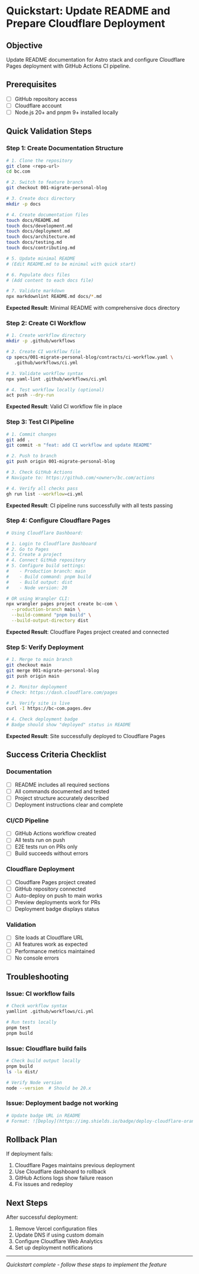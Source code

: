 # Quickstart: Update README and Prepare Cloudflare Deployment

## Objective

Update README documentation for Astro stack and configure Cloudflare Pages
deployment with GitHub Actions CI pipeline.

## Prerequisites

- [ ] GitHub repository access
- [ ] Cloudflare account
- [ ] Node.js 20+ and pnpm 9+ installed locally

## Quick Validation Steps

### Step 1: Create Documentation Structure

```bash
# 1. Clone the repository
git clone <repo-url>
cd bc.com

# 2. Switch to feature branch
git checkout 001-migrate-personal-blog

# 3. Create docs directory
mkdir -p docs

# 4. Create documentation files
touch docs/README.md
touch docs/development.md
touch docs/deployment.md
touch docs/architecture.md
touch docs/testing.md
touch docs/contributing.md

# 5. Update minimal README
# (Edit README.md to be minimal with quick start)

# 6. Populate docs files
# (Add content to each docs file)

# 7. Validate markdown
npx markdownlint README.md docs/*.md
```

**Expected Result**: Minimal README with comprehensive docs directory

### Step 2: Create CI Workflow

```bash
# 1. Create workflow directory
mkdir -p .github/workflows

# 2. Create CI workflow file
cp specs/001-migrate-personal-blog/contracts/ci-workflow.yaml \
   .github/workflows/ci.yml

# 3. Validate workflow syntax
npx yaml-lint .github/workflows/ci.yml

# 4. Test workflow locally (optional)
act push --dry-run
```

**Expected Result**: Valid CI workflow file in place

### Step 3: Test CI Pipeline

```bash
# 1. Commit changes
git add .
git commit -m "feat: add CI workflow and update README"

# 2. Push to branch
git push origin 001-migrate-personal-blog

# 3. Check GitHub Actions
# Navigate to: https://github.com/<owner>/bc.com/actions

# 4. Verify all checks pass
gh run list --workflow=ci.yml
```

**Expected Result**: CI pipeline runs successfully with all tests passing

### Step 4: Configure Cloudflare Pages

```bash
# Using Cloudflare Dashboard:

# 1. Login to Cloudflare Dashboard
# 2. Go to Pages
# 3. Create a project
# 4. Connect GitHub repository
# 5. Configure build settings:
#    - Production branch: main
#    - Build command: pnpm build
#    - Build output: dist
#    - Node version: 20

# OR using Wrangler CLI:
npx wrangler pages project create bc-com \
  --production-branch main \
  --build-command "pnpm build" \
  --build-output-directory dist
```

**Expected Result**: Cloudflare Pages project created and connected

### Step 5: Verify Deployment

```bash
# 1. Merge to main branch
git checkout main
git merge 001-migrate-personal-blog
git push origin main

# 2. Monitor deployment
# Check: https://dash.cloudflare.com/pages

# 3. Verify site is live
curl -I https://bc-com.pages.dev

# 4. Check deployment badge
# Badge should show "deployed" status in README
```

**Expected Result**: Site successfully deployed to Cloudflare Pages

## Success Criteria Checklist

### Documentation

- [ ] README includes all required sections
- [ ] All commands documented and tested
- [ ] Project structure accurately described
- [ ] Deployment instructions clear and complete

### CI/CD Pipeline

- [ ] GitHub Actions workflow created
- [ ] All tests run on push
- [ ] E2E tests run on PRs only
- [ ] Build succeeds without errors

### Cloudflare Deployment

- [ ] Cloudflare Pages project created
- [ ] GitHub repository connected
- [ ] Auto-deploy on push to main works
- [ ] Preview deployments work for PRs
- [ ] Deployment badge displays status

### Validation

- [ ] Site loads at Cloudflare URL
- [ ] All features work as expected
- [ ] Performance metrics maintained
- [ ] No console errors

## Troubleshooting

### Issue: CI workflow fails

```bash
# Check workflow syntax
yamllint .github/workflows/ci.yml

# Run tests locally
pnpm test
pnpm build
```

### Issue: Cloudflare build fails

```bash
# Check build output locally
pnpm build
ls -la dist/

# Verify Node version
node --version  # Should be 20.x
```

### Issue: Deployment badge not working

```bash
# Update badge URL in README
# Format: ![Deploy](https://img.shields.io/badge/deploy-cloudflare-orange)
```

## Rollback Plan

If deployment fails:

1. Cloudflare Pages maintains previous deployment
2. Use Cloudflare dashboard to rollback
3. GitHub Actions logs show failure reason
4. Fix issues and redeploy

## Next Steps

After successful deployment:

1. Remove Vercel configuration files
2. Update DNS if using custom domain
3. Configure Cloudflare Web Analytics
4. Set up deployment notifications

---

_Quickstart complete - follow these steps to implement the feature_
